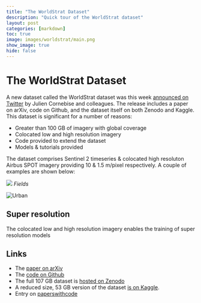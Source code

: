 ```yaml
---
title: "The WorldStrat Dataset"
description: "Quick tour of the WorldStrat dataset"
layout: post
categories: [markdown]
toc: true
image: images/worldstrat/main.png
show_image: true
hide: false
---
```

# The WorldStrat Dataset

A new dataset called the WorldStrat dataset was this week [announced on Twitter](https://twitter.com/JCornebise/status/1549356696664956928?s=20&t=0vTPK4qaRNRtx3YCHpA7Rg) by Julien Cornebise and colleagues. The release includes a paper on arXiv, code on Github, and the dataset itself on both Zenodo and Kaggle. This dataset is significant for a number of reasons:

- Greater than 100 GB of imagery with global coverage
- Colocated low and high resolution imagery
- Code provided to extend the dataset
- Models & tutorials provided

The dataset comprises Sentinel 2 timeseries & colocated high resoluton Airbus SPOT imagery providing 10 & 1.5 m/pixel respectively. A couple of examples are shown below:

![](https://github.com/robmarkcole/blog/blob/master/images/worldstrat/pair1.png)
*Fields*

![](https://github.com/robmarkcole/blog/blob/master/images/worldstrat/pair2.png "Urban")

## Super resolution
The colocated low and high resolution imagery enables the training of super resolution models

## Links
- The [paper on arXiv](https://arxiv.org/abs/2207.06418)
- The [code on Github](https://github.com/worldstrat/worldstrat)
- The full 107 GB dataset is [hosted on Zenodo](https://zenodo.org/record/6810792#.YtjNb-zMK3I)
- A reduced size, 53 GB version of the dataset [is on Kaggle](https://www.kaggle.com/datasets/jucor1/worldstrat). 
- Entry on [paperswithcode](https://paperswithcode.com/dataset/worldstrat)
